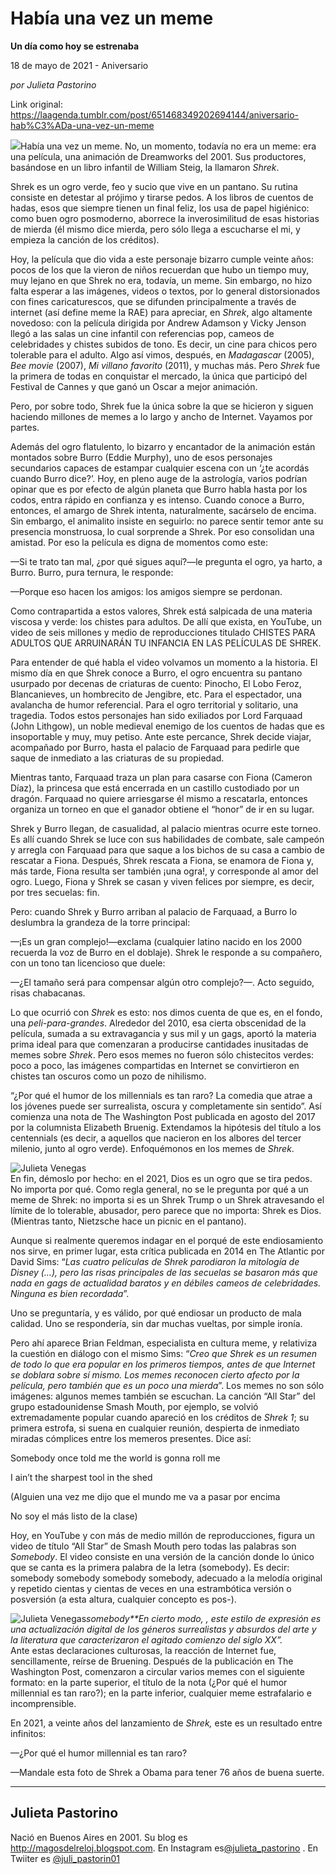 # Había una vez un meme

**Un día como hoy se estrenaba**

18 de mayo de 2021 - Aniversario

_por Julieta Pastorino_

Link original: https://laagenda.tumblr.com/post/651468349202694144/aniversario-hab%C3%ADa-una-vez-un-meme

![](https://64.media.tumblr.com/b2fce09317ef1699c1db114303bafd10/42d1a34f74f5e93a-f6/s500x750/6049d3796d2ee9fa3ecc53be06295178ac713315.jpg)Había una vez un meme. No, un momento, todavía no era un meme: era una película, una animación de Dreamworks del 2001. Sus productores, basándose en un libro infantil de William Steig, la llamaron *Shrek*. 

Shrek es un ogro verde, feo y sucio que vive en un pantano. Su rutina consiste en detestar al prójimo y tirarse pedos. A los libros de cuentos de hadas, esos que siempre tienen un final feliz, los usa de papel higiénico: como buen ogro posmoderno, aborrece la inverosimilitud de esas historias de mierda (él mismo dice mierda, pero sólo llega a escucharse el mi, y empieza la canción de los créditos). 

Hoy, la película que dio vida a este personaje bizarro cumple veinte años: pocos de los que la vieron de niños recuerdan que hubo un tiempo muy, muy lejano en que Shrek no era, todavía, un meme. Sin embargo, no hizo falta esperar a las imágenes, videos o textos, por lo general distorsionados con fines caricaturescos, que se difunden principalmente a través de internet (así define meme la RAE) para apreciar, en *Shrek*, algo altamente novedoso: con la película dirigida por Andrew Adamson y Vicky Jenson llegó a las salas un cine infantil con referencias pop, cameos de celebridades y chistes subidos de tono. Es decir, un cine para chicos pero tolerable para el adulto. Algo así vimos, después, en *Madagascar* (2005), *Bee movie* (2007), *Mi villano favorito* (2011), y muchas más. Pero *Shrek* fue la primera de todas en conquistar el mercado, la única que participó del Festival de Cannes y que ganó un Oscar a mejor animación. 

Pero, por sobre todo, Shrek fue la única sobre la que se hicieron y siguen haciendo millones de memes a lo largo y ancho de Internet. Vayamos por partes. 

Además del ogro flatulento, lo bizarro y encantador de la animación están montados sobre Burro (Eddie Murphy), uno de esos personajes secundarios capaces de estampar cualquier escena con un ‘¿te acordás cuando Burro dice?’. Hoy, en pleno auge de la astrología, varios podrían opinar que es por efecto de algún planeta que Burro habla hasta por los codos, entra rápido en confianza y es intenso. Cuando conoce a Burro, entonces, el amargo de Shrek intenta, naturalmente, sacárselo de encima. Sin embargo, el animalito insiste en seguirlo: no parece sentir temor ante su presencia monstruosa, lo cual sorprende a Shrek. Por eso consolidan una amistad. Por eso la película es digna de momentos como este:

—Si te trato tan mal, ¿por qué sigues aquí?—le pregunta el ogro, ya harto, a Burro. Burro, pura ternura, le responde:

—Porque eso hacen los amigos: los amigos siempre se perdonan. 

Como contrapartida a estos valores, Shrek está salpicada de una materia viscosa y verde: los chistes para adultos. De allí que exista, en YouTube, un video de seis millones y medio de reproducciones titulado CHISTES PARA ADULTOS QUE ARRUINARÁN TU INFANCIA EN LAS PELÍCULAS DE SHREK. 

Para entender de qué habla el video volvamos un momento a la historia. El mismo día en que Shrek conoce a Burro, el ogro encuentra su pantano usurpado por decenas de criaturas de cuento: Pinocho, El Lobo Feroz, Blancanieves, un hombrecito de Jengibre, etc. Para el espectador, una avalancha de humor referencial. Para el ogro territorial y solitario, una tragedia. Todos estos personajes han sido exiliados por Lord Farquaad (John Lithgow), un noble medieval enemigo de los cuentos de hadas que es insoportable y muy, muy petiso. Ante este percance, Shrek decide viajar, acompañado por Burro, hasta el palacio de Farquaad para pedirle que saque de inmediato a las criaturas de su propiedad.

Mientras tanto, Farquaad traza un plan para casarse con Fiona (Cameron Díaz), la princesa que está encerrada en un castillo custodiado por un dragón. Farquaad no quiere arriesgarse él mismo a rescatarla, entonces organiza un torneo en que el ganador obtiene el “honor” de ir en su lugar. 

Shrek y Burro llegan, de casualidad, al palacio mientras ocurre este torneo. Es allí cuando Shrek se luce con sus habilidades de combate, sale campeón y arregla con Farquaad para que saque a los bichos de su casa a cambio de rescatar a Fiona. Después, Shrek rescata a Fiona, se enamora de Fiona y, más tarde, Fiona resulta ser también ¡una ogra!, y corresponde al amor del ogro. Luego, Fiona y Shrek se casan y viven felices por siempre, es decir, por tres secuelas: fin. 

Pero: cuando Shrek y Burro arriban al palacio de Farquaad, a Burro lo deslumbra la grandeza de la torre principal: 

—¡Es un gran complejo!—exclama (cualquier latino nacido en los 2000 recuerda la voz de Burro en el doblaje). Shrek le responde a su compañero, con un tono tan licencioso que duele: 

—¿El tamaño será para compensar algún otro complejo?—. Acto seguido, risas chabacanas. 

Lo que ocurrió con *Shrek* es esto: nos dimos cuenta de que es, en el fondo, una *peli-para-grandes*. Alrededor del 2010, esa cierta obscenidad de la película, sumada a su extravagancia y sus mil y un gags, aportó la materia prima ideal para que comenzaran a producirse cantidades inusitadas de memes sobre *Shrek*. Pero esos memes no fueron sólo chistecitos verdes: poco a poco, las imágenes compartidas en Internet se convirtieron en chistes tan oscuros como un pozo de nihilismo. 

“¿Por qué el humor de los millennials es tan raro? La comedia que atrae a los jóvenes puede ser surrealista, oscura y completamente sin sentido”. Así comienza una nota de The Washington Post publicada en agosto del 2017 por la columnista Elizabeth Bruenig. Extendamos la hipótesis del título a los centennials (es decir, a aquellos que nacieron en los albores del tercer milenio, junto al ogro verde). Enfoquémonos en los memes de *Shrek*.

![Julieta Venegas](https://64.media.tumblr.com/7e510ba307cd55ff2b52e5010ec5cb63/42d1a34f74f5e93a-09/s250x400/9e37a762d1e0de43ff6d8269b373610775046c85.jpg)  
En fin, démoslo por hecho: en el 2021, Dios es un ogro que se tira pedos. No importa por qué. Como regla general, no se le pregunta por qué a un meme de Shrek: no importa si es un Shrek Trump o un Shrek atravesando el límite de lo tolerable, abusador, pero parece que no importa: Shrek es Dios. (Mientras tanto, Nietzsche hace un picnic en el pantano).

Aunque si realmente queremos indagar en el porqué de este endiosamiento nos sirve, en primer lugar, esta crítica publicada en 2014 en The Atlantic por David Sims: “*Las cuatro películas de Shrek parodiaron la mitología de Disney (…), pero las risas principales de las secuelas se basaron más que nada en gags de actualidad baratos y en débiles cameos de celebridades. Ninguna es bien recordada*”.

Uno se preguntaría, y es válido, por qué endiosar un producto de mala calidad. Uno se respondería, sin dar muchas vueltas, por simple ironía. 

Pero ahí aparece Brian Feldman, especialista en cultura meme, y relativiza la cuestión en diálogo con el mismo Sims: “*Creo que Shrek es un resumen de todo lo que era popular en los primeros tiempos, antes de que Internet se doblara sobre sí mismo. Los memes reconocen cierto afecto por la película, pero también que es un poco una mierda*”. Los memes no son sólo imágenes: algunos memes también se escuchan. La canción “All Star” del grupo estadounidense Smash Mouth, por ejemplo, se volvió extremadamente popular cuando apareció en los créditos de *Shrek 1*; su primera estrofa, si suena en cualquier reunión, despierta de inmediato miradas cómplices entre los memeros presentes. Dice así:

Somebody once told me the world is gonna roll me

I ain’t the sharpest tool in the shed

(Alguien una vez me dijo que el mundo me va a pasar por encima

No soy el más listo de la clase)

Hoy, en YouTube y con más de medio millón de reproducciones, figura un video de título “All Star” de Smash Mouth pero todas las palabras son *Somebody*. El video consiste en una versión de la canción donde lo único que se canta es la primera palabra de la letra (somebody). Es decir: somebody somebody somebody somebody, adecuado a la melodía original y repetido cientas y cientas de veces en una estrambótica versión o posversión (a esta altura, cualquier concepto es pos-).

![Julieta Venegas](https://64.media.tumblr.com/d51627cd871ff21ac154bedcd41c9d7b/42d1a34f74f5e93a-92/s250x400/2287d5baee102a6c54b5426895f51c526a2cec5d.png)*somebody**En cierto modo,* *, este estilo de expresión es una actualización digital de los géneros surrealistas y absurdos del arte y la literatura que caracterizaron el agitado comienzo del siglo XX”.*  
Ante estas declaraciones culturosas, la reacción de Internet fue, sencillamente, reírse de Bruening. Después de la publicación en The Washington Post, comenzaron a circular varios memes con el siguiente formato: en la parte superior, el título de la nota (¿Por qué el humor millennial es tan raro?); en la parte inferior, cualquier meme estrafalario e incomprensible. 

En 2021, a veinte años del lanzamiento de *Shrek,* este es un resultado entre infinitos:

—¿Por qué el humor millennial es tan raro?

—Mandale esta foto de Shrek a Obama para tener 76 años de buena suerte. 



---

 Julieta Pastorino
------------------

 Nació en Buenos Aires en 2001. Su blog es <http://magosdelreloj.blogspot.com>. En Instagram es[@julieta\_pastorino](https://www.instagram.com/julieta_pastorino/) . En Twiiter es [@juli\_pastorin01](https://twitter.com/juli_pastorin01) 

